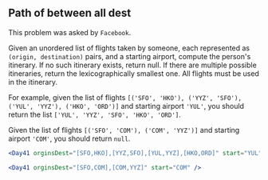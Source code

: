 ## Path of between all dest

This problem was asked by `Facebook`.

Given an unordered list of flights taken by someone, each represented as `(origin, destination)` pairs, and a starting airport, compute the person's itinerary. If no such itinerary exists, return null. If there are multiple possible itineraries, return the lexicographically smallest one. All flights must be used in the itinerary.

For example, given the list of flights `[('SFO', 'HKO'), ('YYZ', 'SFO'), ('YUL', 'YYZ'), ('HKO', 'ORD')]` and starting airport `'YUL'`, you should return the list `['YUL', 'YYZ', 'SFO', 'HKO', 'ORD']`.

Given the list of flights `[('SFO', 'COM'), ('COM', 'YYZ')]` and starting airport `'COM'`, you should return `null`.

```jsx
<Day41 orginsDest="[SFO,HKO],[YYZ,SFO],[YUL,YYZ],[HKO,ORD]" start="YUL" />
```

```jsx
<Day41 orginsDest="[SFO,COM],[COM,YYZ]" start="COM" />
```
